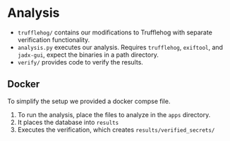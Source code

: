 # Analysis

- `trufflehog/` contains our modifications to Trufflehog with separate verification functionality.
- `analysis.py` executes our analysis. Requires `trufflehog`, `exiftool`, and `jadx-gui`, expect the binaries in a path directory. 
- `verify/` provides code to verify the results.



## Docker
To simplify the setup we provided a docker compse file. 
1. To run the analysis, place the files to analyze in the `apps` directory.
2. It places the database into `results`
3. Executes the verification, which creates `results/verified_secrets/`